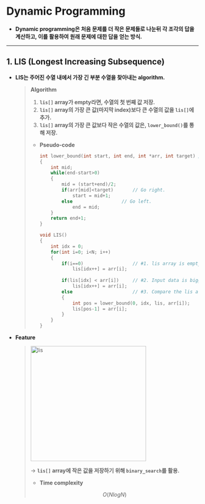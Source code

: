 # Dynamic Programming

- **Dynamic programming은 처음 문제를 더 작은 문제들로 나눈뒤 각 조각의 답을 계산하고, 이를 활용하여 원래 문제에 대한 답을 얻는 방식.**

------

## 1. LIS (Longest Increasing Subsequence)

- **LIS는  주어진 수열 내에서 가장 긴 부분 수열을 찾아내는 algorithm.**

  > **Algorithm**
  >
  > 1. **`lis[]` array가 empty라면, 수열의 첫 번째 값 저장.**
  > 2. **`lis[]` array의 가장 큰 값(마지막 index)보다 큰 수열의 값을 `lis[]`에 추가.**
  > 3. **`lis[]` array의 가장 큰 값보다 작은 수열의 값은, `lower_bound()`를 통해 저장.**
  >
  > * **Pseudo-code**
  >
  >   ```c++
  >   int lower_bound(int start, int end, int *arr, int target)	// Binary search
  >   {
  >       int mid;
  >       while(end-start>0)		
  >       {
  >           mid = (start+end)/2;
  >           if(arr[mid]<target)		// Go right.
  >               start = mid+1;		
  >           else 					// Go left.
  >               end = mid;
  >       }
  >       return end+1;
  >   }
  >   
  >   void LIS()
  >   {
  >       int idx = 0;
  >       for(int i=0; i<N; i++)
  >       {
  >           if(i==0)					// #1. lis array is empty.
  >               lis[idx++] = arr[i];
  >           	
  >           if(lis[idx] < arr[i])		// #2. Input data is bigger than lis.
  >               lis[idx++] = arr[i];
  >           else 						// #3. Compare the lis array.
  >           {
  >               int pos = lower_bound(0, idx, lis, arr[i]);
  >               lis[pos-1] = arr[i];
  >           }
  >       }
  >   }
  >   ```
  >
  >   

- **Feature**

  ><img width="302" alt="lis" src="https://user-images.githubusercontent.com/23169707/74341769-9b841780-4deb-11ea-82b1-d5ba3e650999.png">
  >
  >→ **`lis[]` array에 작은 값을 저장하기 위해 `binary_search`를 활용.**
  >
  >* **Time complexity**
  >
  >$$
  >O(N log N)
  >$$
  >
  >

